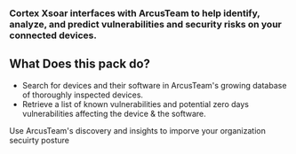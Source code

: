 ### Cortex Xsoar interfaces with ArcusTeam to help identify, analyze, and predict vulnerabilities and security risks on your connected devices. 

## What Does this pack do?
* Search for devices and their software in ArcusTeam's growing database of thoroughly inspected devices.
* Retrieve a list of known vulnerabilities and potential zero days vulnerabilities affecting the device & the software.

Use ArcusTeam's discovery and insights to imporve your organization secuirty posture
